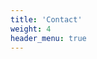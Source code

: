 ```yaml
---
title: 'Contact'
weight: 4
header_menu: true
---
```

<!-- 
E-Mail: [mail@janedoe.com](mailto:your-email@your-domain.com)

Tel.: +49 1111 555555 -->
